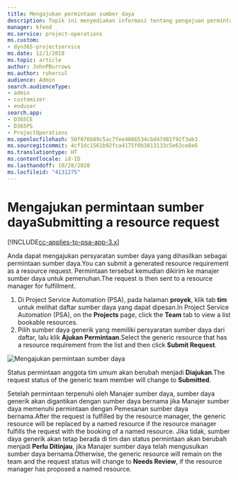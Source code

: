 ```yaml
---
title: Mengajukan permintaan sumber daya
description: Topik ini menyediakan informasi tentang pengajuan permintaan sumber daya proyek.
manager: kfend
ms.service: project-operations
ms.custom:
- dyn365-projectservice
ms.date: 12/1/2018
ms.topic: article
author: JohnPBurrows
ms.author: ruhercul
audience: Admin
search.audienceType:
- admin
- customizer
- enduser
search.app:
- D365CE
- D365PS
- ProjectOperations
ms.openlocfilehash: 50f076b89c5ac7fee4866534cbd47d81f92f3ab3
ms.sourcegitcommit: 4cf1dc1561b92fca4175f0b3813133c5e63ce8e6
ms.translationtype: HT
ms.contentlocale: id-ID
ms.lasthandoff: 10/28/2020
ms.locfileid: "4131275"
---
```

# <a name="submitting-a-resource-request"></a><span data-ttu-id="099e2-103">Mengajukan permintaan sumber daya</span><span class="sxs-lookup"><span data-stu-id="099e2-103">Submitting a resource request</span></span>

[!INCLUDE[cc-applies-to-psa-app-3.x](../includes/cc-applies-to-psa-app-3x.md)]

<span data-ttu-id="099e2-104">Anda dapat mengajukan persyaratan sumber daya yang dihasilkan sebagai permintaan sumber daya.</span><span class="sxs-lookup"><span data-stu-id="099e2-104">You can submit a generated resource requirement as a resource request.</span></span> <span data-ttu-id="099e2-105">Permintaan tersebut kemudian dikirim ke manajer sumber daya untuk pemenuhan.</span><span class="sxs-lookup"><span data-stu-id="099e2-105">The request is then sent to a resource manager for fulfillment.</span></span>

1. <span data-ttu-id="099e2-106">Di Project Service Automation (PSA), pada halaman **proyek**, klik tab **tim** untuk melihat daftar sumber daya yang dapat dipesan.</span><span class="sxs-lookup"><span data-stu-id="099e2-106">In Project Service Automation (PSA), on the **Projects** page, click the **Team** tab to view a list bookable resources.</span></span> 
2. <span data-ttu-id="099e2-107">Pilih sumber daya generik yang memiliki persyaratan sumber daya dari daftar, lalu klik **Ajukan Permintaan**.</span><span class="sxs-lookup"><span data-stu-id="099e2-107">Select the generic resource that has a resource requirement from the list and then click **Submit Request**.</span></span>

![Mengajukan permintaan sumber daya](media/RM-how-to-18.png)

<span data-ttu-id="099e2-109">Status permintaan anggota tim umum akan berubah menjadi **Diajukan**.</span><span class="sxs-lookup"><span data-stu-id="099e2-109">The request status of the generic team member will change to **Submitted**.</span></span>

<span data-ttu-id="099e2-110">Setelah permintaan terpenuhi oleh Manajer sumber daya, sumber daya generik akan digantikan dengan sumber daya bernama jika Manajer sumber daya memenuhi permintaan dengan Pemesanan sumber daya bernama.</span><span class="sxs-lookup"><span data-stu-id="099e2-110">After the request is fulfilled by the resource manager, the generic resource will be replaced by a named resource if the resource manager fulfills the request with the booking of a named resource.</span></span> <span data-ttu-id="099e2-111">Jika tidak, sumber daya generik akan tetap berada di tim dan status permintaan akan berubah menjadi **Perlu Ditinjau**, jika Manajer sumber daya telah mengusulkan sumber daya bernama.</span><span class="sxs-lookup"><span data-stu-id="099e2-111">Otherwise, the generic resource will remain on the team and the request status will change to **Needs Review**, if the resource manager has proposed a named resource.</span></span>
